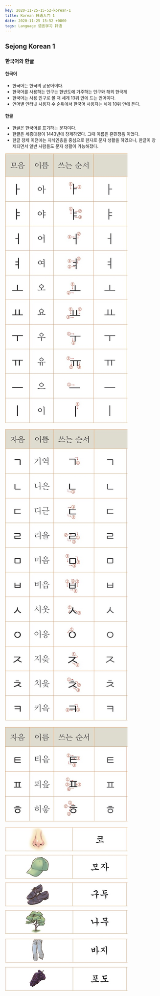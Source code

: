 ```yaml
---
key: 2020-11-25-15-52-korean-1
title: Korean 韩语入门 1
date: 2020-11-25 15:52 +0800
tags: Language 语言学习 韩语
---
```


## Sejong Korean 1

### 한국어와 한글

#### 한국어

- 한국어는 한국의 공용어이다.
- 한국어를 사용하는 인구는 한반도에 거주하는 인구와 해외 한국계
- 한국어는 사용 인구로 볼 때 세계 13위 안에 드는 언어이다.
- 언어별 인터넷 사용자 수 순위에서 한국어 사용자는 세계 10위 안에 든다.

#### 한글

- 한글은 한국어를 표기하는 문자이다.
- 한글은 세종대왕이 1443년에 창제하였다. 그때 이름은 훈민정음 이었다.
- 한글 창제 이전에는 지식인층을 중심으로 한자로 문자 생활을 하였으나, 한글이 창제되면서 일반 사람들도 문자 생활이 가능해졌다.

![Korean 1.1](/assets/images/ko01.jpg)

![Korean 1.2](/assets/images/ko02.jpg)

![Korean 1.3](/assets/images/ko03.jpg)

![Korean 1.4](/assets/images/ko04.jpg)

<!--more-->

